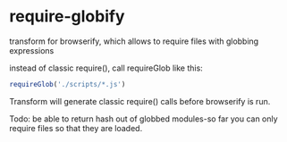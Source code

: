 require-globify
===============

transform for browserify, which allows to require files with globbing expressions

instead of classic require(), call requireGlob like this:

```javascript
requireGlob('./scripts/*.js')
```

Transform will generate classic require() calls before browserify is run.

Todo: be able to return hash out of globbed modules-so far you can only require files so that they are loaded. 
